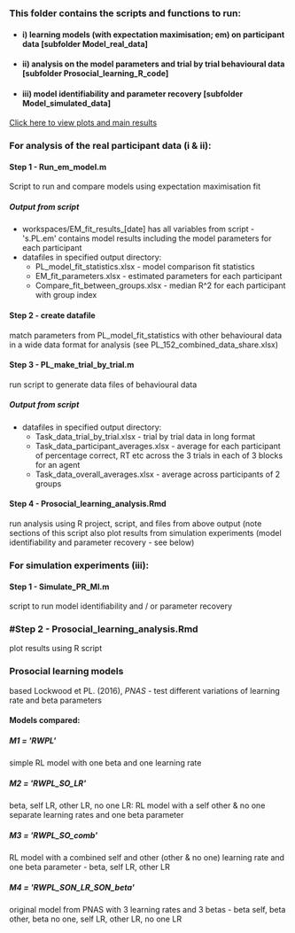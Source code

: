 ### This folder contains the scripts and functions to run:

- #### i) learning models (with expectation maximisation; em) on participant data [subfolder Model_real_data]
- #### ii) analysis on the model parameters and trial by trial behavioural data [subfolder Prosocial_learning_R_code]
- #### iii) model identifiability and parameter recovery [subfolder Model_simulated_data]

[Click here to view plots and main results](https://github.com/SDN-lab/Analysis_PL_ageing/blob/master/Prosocial_learning_R_code/Prosocial_learning_analysis.md)

### For analysis of the real participant data (i & ii):

#### Step 1 - Run_em_model.m 
Script to run and compare models using expectation maximisation fit

##### Output from script
   - workspaces/EM_fit_results_[date] has all variables from script
           - 's.PL.em' contains model results including the model parameters for each participant
   - datafiles in specified output directory:
       - PL_model_fit_statistics.xlsx - model comparison fit statistics
       - EM_fit_parameters.xlsx - estimated parameters for each participant
       - Compare_fit_between_groups.xlsx - median R^2 for each participant with group index

#### Step 2 - create datafile
match parameters from PL_model_fit_statistics with other behavioural data in a wide data format for analysis (see PL_152_combined_data_share.xlsx)

#### Step 3 - PL_make_trial_by_trial.m 
run script to generate data files of behavioural data

##### Output from script
   - datafiles in specified output directory:
       - Task_data_trial_by_trial.xlsx - trial by trial data in long format
       - Task_data_participant_averages.xlsx - average for each participant of percentage correct, RT etc across the 3 trials in each of 3 blocks for an agent
       - Task_data_overall_averages.xlsx - average across participants of 2 groups

#### Step 4 - Prosocial_learning_analysis.Rmd
run analysis using R project, script, and files from above output (note sections of this script also plot results from simulation experiments (model identifiability and parameter recovery - see below)

### For simulation experiments (iii):

#### Step 1 - Simulate_PR_MI.m 
script to run model identifiability and / or parameter recovery

### #Step 2 - Prosocial_learning_analysis.Rmd 
plot results using R script

### Prosocial learning models 
based Lockwood et PL. (2016), *PNAS* - test different variations of learning rate and beta parameters

#### Models compared:
##### M1 = **'RWPL'**
simple RL model with one beta and one learning rate

##### M2 = **'RWPL_SO_LR'**  
beta, self LR, other LR, no one LR: RL model with a self other & no one separate learning rates and one beta parameter

##### M3 = **'RWPL_SO_comb'** 
RL model with a combined self and other (other & no one) learning rate and one beta parameter - beta, self LR, other LR

##### M4 = **'RWPL_SON_LR_SON_beta'**
original model from PNAS with 3 learning rates and 3 betas - beta self, beta other, beta no one, self LR, other LR, no one LR